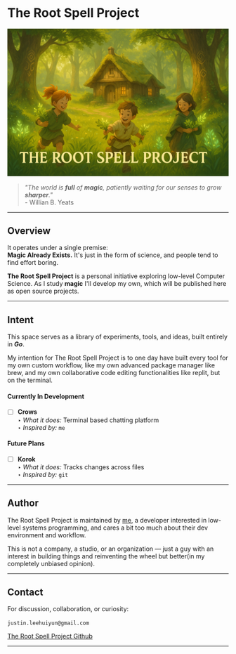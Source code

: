 # The Root Spell Project

<p align="center">
  <img src="assets/thersp.png" alt="The Root Spell Project Logo"/>
</p>

> _"*The world is **full** of **magic**, patiently waiting for our senses to grow **sharper**.*"_  
> _-_ Willian B. Yeats

---

## Overview

It operates under a single premise:  
**Magic Already Exists.** It's just in the form of science, and people tend to find effort boring.

**The Root Spell Project** is a personal initiative exploring low-level Computer Science. As I study **magic** I'll develop my own, which will be published here as open source projects.

---

## Intent

This space serves as a library of experiments, tools, and ideas, built entirely in **_Go_**.

My intention for The Root Spell Project is to one day have built every tool for my own custom workflow, like my own advanced package manager like brew, and my own collaborative code editing functionalities like replit, but on the terminal.

#### Currently In Development

- [ ] **Crows**  
       ‣ _What it does:_ Terminal based chatting platform  
       ‣ _Inspired by:_ `me`

#### Future Plans

- [ ] **Korok**  
       ‣ _What it does:_ Tracks changes across files  
       ‣ _Inspired by:_ `git`

---

## Author

The Root Spell Project is maintained by <a href="https://justin06lee.dev" target="_blank">me</a>, a developer interested in low-level systems programming, and cares a bit too much about their dev environment and workflow.

This is not a company, a studio, or an organization — just a guy with an interest in building things and reinventing the wheel but better(in my completely unbiased opinion).

---

## Contact

For discussion, collaboration, or curiosity:

`justin.leehuiyun@gmail.com`

[The Root Spell Project Github](https://github.com/the-root-spell-project)

---
